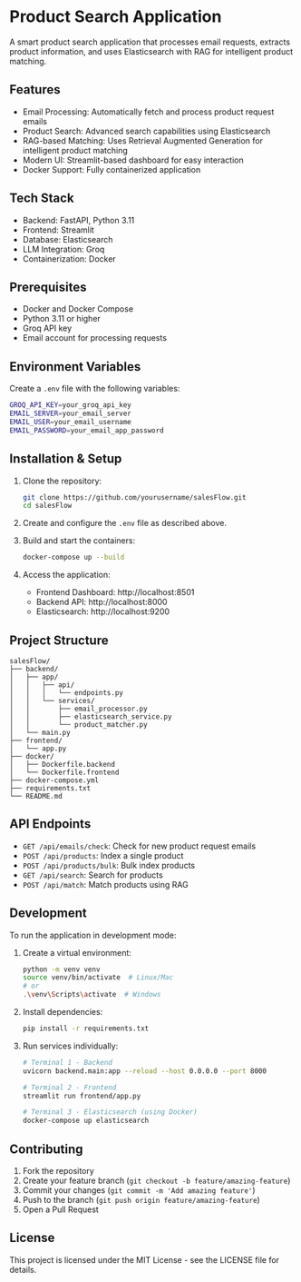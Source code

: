 # Product Search Application

A smart product search application that processes email requests, extracts product information, and uses Elasticsearch with RAG for intelligent product matching.

## Features

- Email Processing: Automatically fetch and process product request emails
- Product Search: Advanced search capabilities using Elasticsearch
- RAG-based Matching: Uses Retrieval Augmented Generation for intelligent product matching
- Modern UI: Streamlit-based dashboard for easy interaction
- Docker Support: Fully containerized application

## Tech Stack

- Backend: FastAPI, Python 3.11
- Frontend: Streamlit
- Database: Elasticsearch
- LLM Integration: Groq
- Containerization: Docker

## Prerequisites

- Docker and Docker Compose
- Python 3.11 or higher
- Groq API key
- Email account for processing requests

## Environment Variables

Create a `.env` file with the following variables:

```bash
GROQ_API_KEY=your_groq_api_key
EMAIL_SERVER=your_email_server
EMAIL_USER=your_email_username
EMAIL_PASSWORD=your_email_app_password
```

## Installation & Setup

1. Clone the repository:
   ```bash
   git clone https://github.com/yourusername/salesFlow.git
   cd salesFlow
   ```

2. Create and configure the `.env` file as described above.

3. Build and start the containers:
   ```bash
   docker-compose up --build
   ```

4. Access the application:
   - Frontend Dashboard: http://localhost:8501
   - Backend API: http://localhost:8000
   - Elasticsearch: http://localhost:9200

## Project Structure
```
salesFlow/
├── backend/
│   ├── app/
│   │   ├── api/
│   │   │   └── endpoints.py
│   │   └── services/
│   │       ├── email_processor.py
│   │       ├── elasticsearch_service.py
│   │       └── product_matcher.py
│   └── main.py
├── frontend/
│   └── app.py
├── docker/
│   ├── Dockerfile.backend
│   └── Dockerfile.frontend
├── docker-compose.yml
├── requirements.txt
└── README.md
```

## API Endpoints

- `GET /api/emails/check`: Check for new product request emails
- `POST /api/products`: Index a single product
- `POST /api/products/bulk`: Bulk index products
- `GET /api/search`: Search for products
- `POST /api/match`: Match products using RAG

## Development

To run the application in development mode:

1. Create a virtual environment:
   ```bash
   python -m venv venv
   source venv/bin/activate  # Linux/Mac
   # or
   .\venv\Scripts\activate  # Windows
   ```

2. Install dependencies:
   ```bash
   pip install -r requirements.txt
   ```

3. Run services individually:
   ```bash
   # Terminal 1 - Backend
   uvicorn backend.main:app --reload --host 0.0.0.0 --port 8000

   # Terminal 2 - Frontend
   streamlit run frontend/app.py

   # Terminal 3 - Elasticsearch (using Docker)
   docker-compose up elasticsearch
   ```

## Contributing

1. Fork the repository
2. Create your feature branch (`git checkout -b feature/amazing-feature`)
3. Commit your changes (`git commit -m 'Add amazing feature'`)
4. Push to the branch (`git push origin feature/amazing-feature`)
5. Open a Pull Request

## License

This project is licensed under the MIT License - see the LICENSE file for details.
